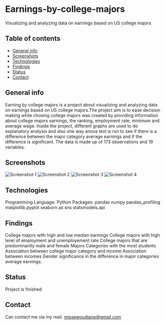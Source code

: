 # Earnings-by-college-majors
Visualizing and analyzing data on earnings based on US college majors

## Table of contents
* [General info](#general-infos)
* [Screenshots](#screenshots)
* [Technologies](#technologies)
* [Findings](#findings)
* [Status](#status)
* [Contact](#contact)

## General info
Earning by college majors is a project about visualizing and analyzing data on earnings based on US college majors.The project aim is to ease decision making while chosing college majors was created by providing information about college majors earnings, the ranking, employment rate, minimum and average wage. Inside the project, different graphs are used to do explanatory analysis and also one way anova test is run to see if there is a difference between the major category average earnings and if the difference is significant. The data is made up of 173 observations and 19 variables.

## Screenshots
![Screenshot 1](./img/dd1.png)
![Screenshot 2](./img/dd2.png)
![Screenshot 3](./img/dd3.png)
![Screenshot 4](./img/dd4.png)
## Technologies
Programming Language: Python
Packages:
pandas
numpy
pandas_profiling
matplotlib.pyplot 
seaborn as sns
statsmodels.api 

## Findings
College majors with high and low median earnings 
College majors with high level of employment and unemployement rate
College majors that are predominantly male  and female 
Majors Categories with the most students
Association between college major category and income
Association between incomes Gender
significance in the difference in major categories average earnings.

## Status
Project is finished

## Contact
Can contact me via my mail. [missewoudiane@gmail.com](missewoudiane@gmail.com) 
